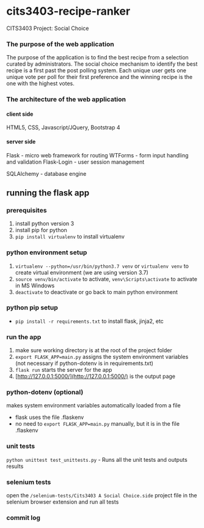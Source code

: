 # cits3403-recipe-ranker
CITS3403 Project: Social Choice

### The purpose of the web application
The purpose of the application is to find the best recipe from a selection curated by administrators.
The social choice mechanism to identify the best recipe is a first past the post polling system.
Each unique user gets one unique vote per poll for their first preference and the winning recipe is the one with the highest votes.

### The architecture of the web application
#### client side 
HTML5, CSS, Javascript/JQuery, Bootstrap 4

#### server side
Flask -  micro web framework for routing
    WTForms - form input handling and validation
    Flask-Login - user session management

SQLAlchemy - database engine

## running the flask app

### prerequisites
1. install python version 3
2. install pip for python
3. `pip install virtualenv` to install virtualenv

### python environment setup
1. `virtualenv --python=/usr/bin/python3.7 venv` or `virtualenv venv` to create virtual environment (we are using version 3.7)
2. `source venv/bin/activate` to activate, `venv\Scripts\activate` to activate in MS Windows
3. `deactivate` to deactivate or go back to main python environment

### python pip setup
- `pip install -r requirements.txt` to install flask, jinja2, etc

### run the app
1. make sure working directory is at the root of the project folder
2. `export FLASK_APP=main.py` assigns the system environment variables (not necessary if python-dotenv is in requirements.txt)
3. `flask run` starts the server for the app
4. [http://127.0.0.1:5000/](http://127.0.0.1:5000/) is the output page

### python-dotenv (optional)
makes system environment variables automatically loaded from a file
- flask uses the file .flaskenv
- no need to `export FLASK_APP=main.py` manually, but it is in the file .flaskenv

### unit tests
`python unittest test_unittests.py` - Runs all the unit tests and outputs results

### selenium tests
open the `/selenium-tests/Cits3403 A Social Choice.side` project file in the selenium browser extension and run all tests

### commit log

